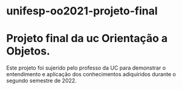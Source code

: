 # unifesp-oo2021-projeto-final
# Projeto final da uc Orientação a Objetos.
Este projeto foi sujerido pelo professo da UC para demonstrar o entendimento e aplicação dos conhecimentos adiquiridos durante o segundo semestre de 2022. 
